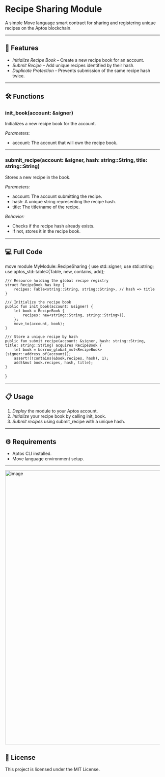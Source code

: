 # Recipe Sharing Module

A simple Move language smart contract for sharing and registering unique recipes on the Aptos blockchain.

---

## 📌 Features
- *Initialize Recipe Book* – Create a new recipe book for an account.
- *Submit Recipe* – Add unique recipes identified by their hash.
- *Duplicate Protection* – Prevents submission of the same recipe hash twice.

---

## 🛠 Functions

### init_book(account: &signer)
Initializes a new recipe book for the account.

*Parameters:*
- account: The account that will own the recipe book.

---

### submit_recipe(account: &signer, hash: string::String, title: string::String)
Stores a new recipe in the book.

*Parameters:*
- account: The account submitting the recipe.
- hash: A unique string representing the recipe hash.
- title: The title/name of the recipe.

*Behavior:*
- Checks if the recipe hash already exists.
- If not, stores it in the recipe book.

---

## 💻 Full Code

move
module MyModule::RecipeSharing {
    use std::signer;
    use std::string;
    use aptos_std::table::{Table, new, contains, add};

    /// Resource holding the global recipe registry
    struct RecipeBook has key {
        recipes: Table<string::String, string::String>, // hash => title
    }

    /// Initialize the recipe book
    public fun init_book(account: &signer) {
        let book = RecipeBook {
            recipes: new<string::String, string::String>(),
        };
        move_to(account, book);
    }

    /// Store a unique recipe by hash
    public fun submit_recipe(account: &signer, hash: string::String, title: string::String) acquires RecipeBook {
        let book = borrow_global_mut<RecipeBook>(signer::address_of(account));
        assert!(!contains(&book.recipes, hash), 1);
        add(&mut book.recipes, hash, title);
    }
}


---

## 📋 Usage
1. *Deploy* the module to your Aptos account.
2. *Initialize* your recipe book by calling init_book.
3. *Submit recipes* using submit_recipe with a unique hash.

---

## ⚙ Requirements
- Aptos CLI installed.
- Move language environment setup.

---
<img width="1919" height="889" alt="image" src="https://github.com/user-attachments/assets/b9717ccf-d000-4f67-8579-9d0cac04deba" />

## 📄 License
This project is licensed under the MIT License.
